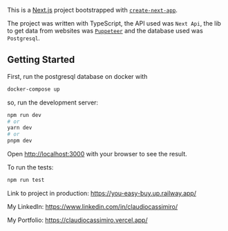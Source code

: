 This is a [Next.js](https://nextjs.org/) project bootstrapped with [`create-next-app`](https://github.com/vercel/next.js/tree/canary/packages/create-next-app).

The project was written with TypeScript, the API used was `Next Api`, the lib to get data from websites was [`Puppeteer`](https://pptr.dev/) and the database used was `Postgresql`.

## Getting Started

First, run the postgresql database on docker with

```bash
docker-compose up
```

so, run the development server:

```bash
npm run dev
# or
yarn dev
# or
pnpm dev
```

Open [http://localhost:3000](http://localhost:3000) with your browser to see the result.

To run the tests:

```bash
npm run test
```

Link to project in production: https://you-easy-buy.up.railway.app/

My LinkedIn: https://www.linkedin.com/in/claudiocassimiro/

My Portfolio: https://claudiocassimiro.vercel.app/
